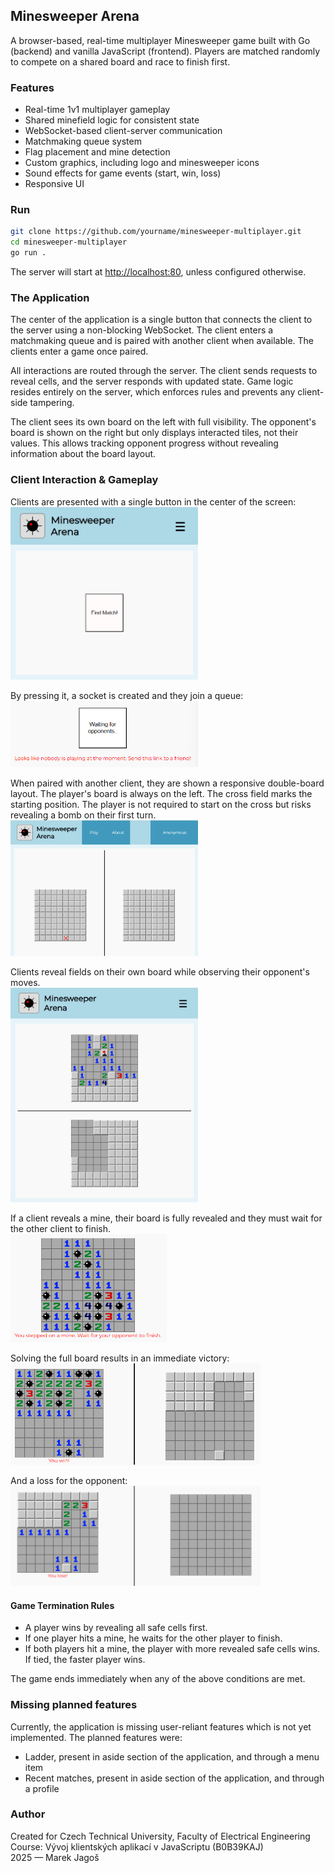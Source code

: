 ## Minesweeper Arena

A browser-based, real-time multiplayer Minesweeper game built with Go (backend) and vanilla JavaScript (frontend). Players are matched randomly to compete on a shared board and race to finish first.

### Features

- Real-time 1v1 multiplayer gameplay
- Shared minefield logic for consistent state
- WebSocket-based client-server communication
- Matchmaking queue system
- Flag placement and mine detection
- Custom graphics, including logo and minesweeper icons
- Sound effects for game events (start, win, loss)
- Responsive UI

### Run

```sh
git clone https://github.com/yourname/minesweeper-multiplayer.git
cd minesweeper-multiplayer
go run .
```

The server will start at [http://localhost:80](http://localhost:80), unless configured otherwise.

### The Application

The center of the application is a single button that connects the client to the server using a non-blocking WebSocket. The client enters a matchmaking queue and is paired with another client when available. The clients enter a game once paired.

All interactions are routed through the server. The client sends requests to reveal cells, and the server responds with updated state. Game logic resides entirely on the server, which enforces rules and prevents any client-side tampering.

The client sees its own board on the left with full visibility. The opponent's board is shown on the right but only displays interacted tiles, not their values. This allows tracking opponent progress without revealing information about the board layout.

### Client Interaction & Gameplay

Clients are presented with a single button in the center of the screen:  
<img src="docs/image-6.png" width="300"/>

By pressing it, a socket is created and they join a queue:  
<img src="docs/image-1.png" width="300"/>

When paired with another client, they are shown a responsive double-board layout. The player's board is always on the left. The cross field marks the starting position. The player is not required to start on the cross but risks revealing a bomb on their first turn.  
<img src="docs/image-9.png" width="300"/>

Clients reveal fields on their own board while observing their opponent's moves.  
<img src="docs/image-13.png" width="300"/>

If a client reveals a mine, their board is fully revealed and they must wait for the other client to finish.  
<img src="docs/image-12.png" width="250"/>

Solving the full board results in an immediate victory:  
<img src="docs/image-4.png" width="400"/>

And a loss for the opponent:  
<img src="docs/image-5.png" width="400"/>



#### Game Termination Rules

- A player wins by revealing all safe cells first.
- If one player hits a mine, he waits for the other player to finish.
- If both players hit a mine, the player with more revealed safe cells wins. If tied, the faster player wins.

The game ends immediately when any of the above conditions are met.

### Missing planned features

Currently, the application is missing user-reliant features which is not yet implemented. The planned features were:
- Ladder, present in aside section of the application, and through a menu item
- Recent matches, present in aside section of the application, and through a profile

### Author

Created for Czech Technical University, Faculty of Electrical Engineering  
Course: Vývoj klientských aplikací v JavaScriptu (B0B39KAJ)  
2025 — Marek Jagoš

